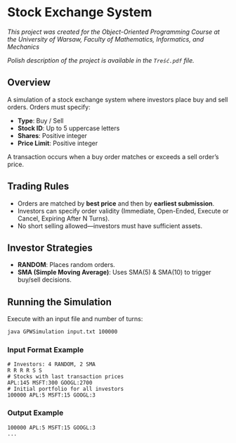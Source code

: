 # Stock Exchange System

*This project was created for the Object-Oriented Programming Course at the University of Warsaw, Faculty of Mathematics, Informatics, and Mechanics*

*Polish description of the project is available in the `Treść.pdf` file.*

## Overview

A simulation of a stock exchange system where investors place buy and sell orders. Orders must specify:

- **Type**: Buy / Sell
- **Stock ID**: Up to 5 uppercase letters
- **Shares**: Positive integer
- **Price Limit**: Positive integer

A transaction occurs when a buy order matches or exceeds a sell order’s price.

## Trading Rules

- Orders are matched by **best price** and then by **earliest submission**.
- Investors can specify order validity (Immediate, Open-Ended, Execute or Cancel, Expiring After N Turns).
- No short selling allowed—investors must have sufficient assets.

## Investor Strategies

- **RANDOM**: Places random orders.
- **SMA (Simple Moving Average)**: Uses SMA(5) & SMA(10) to trigger buy/sell decisions.

## Running the Simulation

Execute with an input file and number of turns:

```sh
java GPWSimulation input.txt 100000
```

### Input Format Example

```
# Investors: 4 RANDOM, 2 SMA
R R R R S S
# Stocks with last transaction prices
APL:145 MSFT:300 GOOGL:2700
# Initial portfolio for all investors
100000 APL:5 MSFT:15 GOOGL:3
```

### Output Example

```
100000 APL:5 MSFT:15 GOOGL:3
...
```
